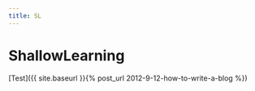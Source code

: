 ```yaml
---
title: SL
---
```

# ShallowLearning
[Test]({{ site.baseurl }}{% post_url 2012-9-12-how-to-write-a-blog %})
